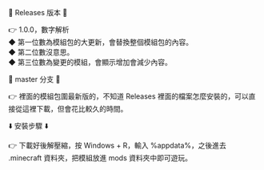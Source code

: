 🔀 Releases 版本 🔀  
  
👉 1.0.0，數字解析  
  ◆ 第一位數為模組包的大更新，會替換整個模組包的內容。  
  ◆ 第二位數沒意思。  
  ◆ 第三位數為變更的模組，會顯示增加會減少內容。  
  
🔀 master 分支 🔀  
  
👉 裡面的模組包圍最新版的，不知道 Releases 裡面的檔案怎麼安裝的，可以直接從這裡下載，但會花比較久的時間。  
  
⬇️ 安裝步驟 ⬇️  
  
👉 下載好後解壓縮，按 Windows + R，輸入 %appdata%，之後進去 .minecraft 資料夾，把模組放進 mods 資料夾中即可遊玩。
